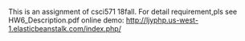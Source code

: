 This is an assignment of csci571 18fall. For detail requirement,pls see HW6_Description.pdf
 online demo: http://ljyphp.us-west-1.elasticbeanstalk.com/index.php/



